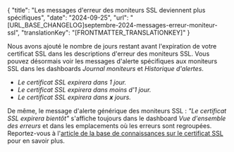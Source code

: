 {
  "title": "Les messages d'erreur des moniteurs SSL deviennent plus spécifiques",
  "date": "2024-09-25",
  "url": "[URL_BASE_CHANGELOG]septembre-2024-messages-erreur-moniteur-ssl",
  "translationKey": "[FRONTMATTER_TRANSLATIONKEY]"
}

Nous avons ajouté le nombre de jours restant avant l'expiration de votre certificat SSL dans les descriptions d'erreur des moniteurs SSL. Vous pouvez désormais voir les messages d'alerte spécifiques aux moniteurs SSL dans les dashboards *Journal moniteurs* et *Historique d'alertes*.

- *Le certificat SSL expirera dans 1 jour.*
- *Le certificat SSL expirera dans moins d'1 jour.*
- *Le certificat SSL expirera dans **x** jours.*

De même, le message d'alerte générique des moniteurs SSL : *"Le certificat SSL expirera bientôt"* s'affiche toujours dans le dashboard *Vue d'ensemble des erreurs* et dans les emplacements où les erreurs sont regroupées. Reportez-vous à l'[article de la base de connaissances sur le certificat SSL]([LINK_URL_1]) pour en savoir plus.
